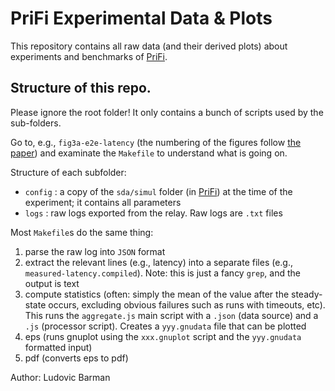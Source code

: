 # PriFi Experimental Data & Plots

This repository contains all raw data (and their derived plots) about experiments and benchmarks of [PriFi](https://github.com/dedis/prifi).

## Structure of this repo.

Please ignore the root folder! It only contains a bunch of scripts used by the sub-folders.

Go to, e.g., `fig3a-e2e-latency` (the numbering of the figures follow [the paper](https://arxiv.org/abs/1710.10237)) and examinate the `Makefile` to understand what is going on.

Structure of each subfolder:
- `config` : a copy of the `sda/simul` folder (in [PriFi](https://github.com/dedis/prifi)) at the time of the experiment; it contains all parameters
- `logs` : raw logs exported from the relay. Raw logs are `.txt` files

Most `Makefile`s do the same thing: 
1. parse the raw log into `JSON` format
2. extract the relevant lines (e.g., latency) into a separate files (e.g., `measured-latency.compiled`). Note: this is just a fancy `grep`, and the output is text
3. compute statistics (often: simply the mean of the value after the steady-state occurs, excluding obvious failures such as runs with timeouts, etc). This runs the `aggregate.js` main script with a `.json` (data source) and a `.js` (processor script). Creates a `yyy.gnudata` file that can be plotted
4. eps (runs gnuplot using the `xxx.gnuplot` script and the `yyy.gnudata` formatted input)
5. pdf (converts eps to pdf)

Author: Ludovic Barman

